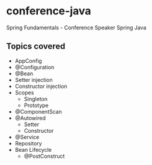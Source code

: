 # conference-java
Spring Fundamentals - Conference Speaker Spring Java

## Topics covered
- AppConfig
- @Configuration
- @Bean
- Setter injection
- Constructor injection
- Scopes
    - Singleton
    - Prototype
- @ComponentScan
- @Autowired
    - Setter
    - Constructor
- @Service
- Repository
- Bean Lifecycle
    - @PostConstruct

